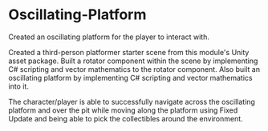 # Oscillating-Platform
 Created an oscillating platform for the player to interact with.

Created a third-person platformer starter scene from this module's Unity asset package. Built a rotator component within the scene by implementing C# scripting and vector mathematics to the rotator component. Also built an oscillating platform by implementing C# scripting and vector mathematics into it.

The character/player is able to successfully navigate across the oscillating platform and over the pit while moving along the platform using Fixed Update and being able to pick the collectibles around the environment.
